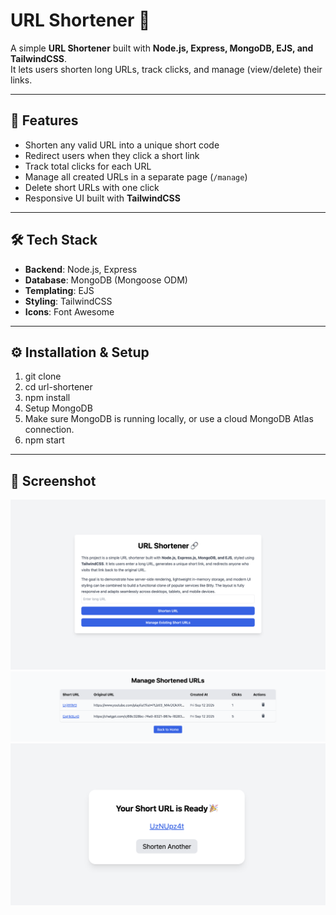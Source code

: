 # URL Shortener 🔗

A simple **URL Shortener** built with **Node.js, Express, MongoDB, EJS, and TailwindCSS**.  
It lets users shorten long URLs, track clicks, and manage (view/delete) their links.

---

## 📌 Features
- Shorten any valid URL into a unique short code
- Redirect users when they click a short link
- Track total clicks for each URL
- Manage all created URLs in a separate page (`/manage`)
- Delete short URLs with one click
- Responsive UI built with **TailwindCSS**

---

## 🛠️ Tech Stack
- **Backend**: Node.js, Express
- **Database**: MongoDB (Mongoose ODM)
- **Templating**: EJS
- **Styling**: TailwindCSS
- **Icons**: Font Awesome

---
## ⚙️ Installation & Setup

1. git clone <url>
2. cd url-shortener
3. npm install
4. Setup MongoDB
5. Make sure MongoDB is running locally, or use a cloud MongoDB Atlas connection.
6. npm start

---

## 📸 Screenshot

![URL Shortener Screenshot](public/images/main_page.png)
![URL Shortener Screenshot](public/images/manage_page.png)
![URL Shortener Screenshot](public/images/result_page.png)